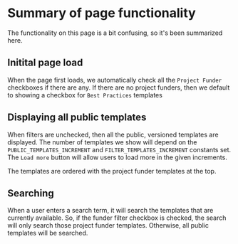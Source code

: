 # Summary of page functionality

The functionality on this page is a bit confusing, so it's been summarized here.

## Initital page load
When the page first loads, we automatically check all the `Project Funder` checkboxes if there are any. If there are no project funders, then we default to showing a checkbox for `Best Practices` templates

## Displaying all public templates
When filters are unchecked, then all the public, versioned templates are displayed. The number of templates we show will depend on the `PUBLIC_TEMPLATES_INCREMENT` and `FILTER_TEMPLATES_INCREMENT` constants set. The `Load more` button will allow users to load more in the given increments.

The templates are ordered with the project funder templates at the top.

## Searching
When a user enters a search term, it will search the templates that are currently available. So, if the funder filter checkbox is checked, the search will only search those project funder templates. Otherwise, all public templates will be searched.
